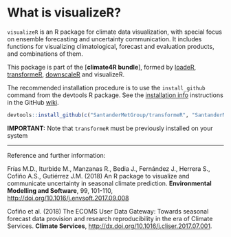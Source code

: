 # What is visualizeR?

`visualizeR` is an R package for climate data visualization, with special focus on ensemble forecasting and uncertainty communication. It includes functions for visualizing climatological, forecast and evaluation products, and combinations of them.  

This package is part of the [**climate4R bundle**], formed by [loadeR](https://github.com/SantanderMetGroup/loadeR), [transformeR](https://github.com/SantanderMetGroup/transformeR), [downscaleR](https://github.com/SantanderMetGroup/downscaleR) and visualizeR.

The recommended installation procedure is to use the `install_github` command from the devtools R package. See the [installation info](https://github.com/SantanderMetGroup/visualizeR/wiki/installation) instructions in the GitHub [wiki](https://github.com/SantanderMetGroup/visualizeR/wiki).

```r
devtools::install_github(c("SantanderMetGroup/transformeR", "SantanderMetGroup/visualizeR"))
```
**IMPORTANT:** Note that `transformeR` must be previously installed on your system 

---
Reference and further information: 

Frías M.D., Iturbide M., Manzanas R., Bedia J., Fernández J., Herrera S., Cofiño A.S., Gutiérrez J.M. (2018) An R package to visualize and communicate uncertainty in seasonal climate prediction. **Environmental Modelling and Software**, 99, 101-110, http://doi.org/10.1016/j.envsoft.2017.09.008

Cofiño et al. (2018) The ECOMS User Data Gateway: Towards seasonal forecast data provision and research reproducibility in the era of Climate Services. **Climate Services**, http://dx.doi.org/10.1016/j.cliser.2017.07.001.
